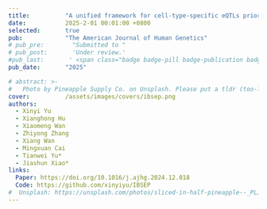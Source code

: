 ```yaml
---
title:          "A unified framework for cell-type-specific eQTLs prioritization by integrating bulk and scRNA-seq data"
date:           2025-2-01 00:01:00 +0800
selected:       true
pub:            "The American Journal of Human Genetics"
# pub_pre:        "Submitted to "
# pub_post:       'Under review.'
#pub_last:       ' <span class="badge badge-pill badge-publication badge-success">Spotlight</span>'
pub_date:       "2025"

# abstract: >-
#   Photo by Pineapple Supply Co. on Unsplash. Please put a tldr (too-long-didnt-read, 1~2 sentences) of your publication here. It is not recommended to put the actual abstract here because it is usually too long to fit in. $\LaTeX$ is supported. $a=b+c$.
cover:          /assets/images/covers/ibsep.png
authors:
  - Xinyi Yu
  - Xianghong Hu
  - Xiaomeng Wan
  - Zhiyong Zhang
  - Xiang Wan
  - Mingxuan Cai
  - Tianwei Yu*
  - Jiashun Xiao*
links:
  Paper: https://doi.org/10.1016/j.ajhg.2024.12.018
  Code: https://github.com/xinyiyu/IBSEP
#  Unsplash: https://unsplash.com/photos/sliced-in-half-pineapple--_PLJZmHZzk
---
```

